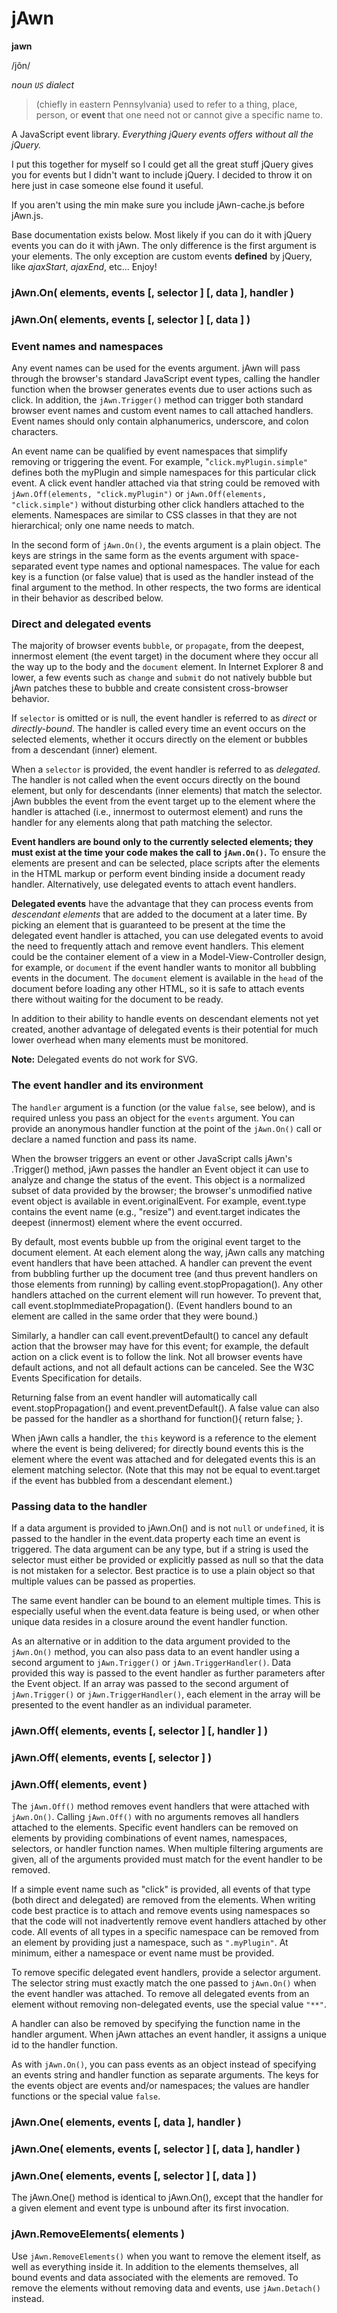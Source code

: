 # jAwn

**jawn**

/jôn/

_noun `US` dialect_
> (chiefly in eastern Pennsylvania) used to refer to a thing, place, person, or **event** that one need not or cannot give a specific name to.

A JavaScript event library. _Everything jQuery events offers without all the jQuery._

I put this together for myself so I could get all the great stuff jQuery gives you for events but I didn't want to include jQuery. I decided to throw it on here just in case someone else found it useful.

If you aren't using the min make sure you include jAwn-cache.js before jAwn.js.

Base documentation exists below. Most likely if you can do it with jQuery events you can do it with jAwn. The only difference is the first argument is your elements. The only exception are custom events **defined** by jQuery, like _ajaxStart_, _ajaxEnd_, etc... Enjoy!

### jAwn.On( elements, events [, selector ] [, data ], handler )
### jAwn.On( elements, events [, selector ] [, data ] )

### Event names and namespaces

Any event names can be used for the events argument. jAwn will pass through the browser's standard JavaScript event types, calling the handler function when the browser generates events due to user actions such as click. In addition, the `jAwn.Trigger()` method can trigger both standard browser event names and custom event names to call attached handlers. Event names should only contain alphanumerics, underscore, and colon characters.

An event name can be qualified by event namespaces that simplify removing or triggering the event. For example, "`click.myPlugin.simple"` defines both the myPlugin and simple namespaces for this particular click event. A click event handler attached via that string could be removed with `jAwn.Off(elements, "click.myPlugin")` or `jAwn.Off(elements, "click.simple")` without disturbing other click handlers attached to the elements. Namespaces are similar to CSS classes in that they are not hierarchical; only one name needs to match. 

In the second form of `jAwn.On()`, the events argument is a plain object. The keys are strings in the same form as the events argument with space-separated event type names and optional namespaces. The value for each key is a function (or false value) that is used as the handler instead of the final argument to the method. In other respects, the two forms are identical in their behavior as described below.

### Direct and delegated events

The majority of browser events `bubble`, or `propagate`, from the deepest, innermost element (the event target) in the document where they occur all the way up to the body and the `document` element. In Internet Explorer 8 and lower, a few events such as `change` and `submit` do not natively bubble but jAwn patches these to bubble and create consistent cross-browser behavior.

If `selector` is omitted or is null, the event handler is referred to as _direct_ or _directly-bound_. The handler is called every time an event occurs on the selected elements, whether it occurs directly on the element or bubbles from a descendant (inner) element.

When a `selector` is provided, the event handler is referred to as _delegated_. The handler is not called when the event occurs directly on the bound element, but only for descendants (inner elements) that match the selector. jAwn bubbles the event from the event target up to the element where the handler is attached (i.e., innermost to outermost element) and runs the handler for any elements along that path matching the selector.

**Event handlers are bound only to the currently selected elements; they must exist at the time your code makes the call to `jAwn.On()`.** To ensure the elements are present and can be selected, place scripts after the elements in the HTML markup or perform event binding inside a document ready handler. Alternatively, use delegated events to attach event handlers.

**Delegated events** have the advantage that they can process events from _descendant elements_ that are added to the document at a later time. By picking an element that is guaranteed to be present at the time the delegated event handler is attached, you can use delegated events to avoid the need to frequently attach and remove event handlers. This element could be the container element of a view in a Model-View-Controller design, for example, or `document` if the event handler wants to monitor all bubbling events in the document. The `document` element is available in the `head` of the document before loading any other HTML, so it is safe to attach events there without waiting for the document to be ready.

In addition to their ability to handle events on descendant elements not yet created, another advantage of delegated events is their potential for much lower overhead when many elements must be monitored.

**Note:** Delegated events do not work for SVG.

### The event handler and its environment

The `handler` argument is a function (or the value `false`, see below), and is required unless you pass an object for the `events` argument. You can provide an anonymous handler function at the point of the `jAwn.On()` call or declare a named function and pass its name.

When the browser triggers an event or other JavaScript calls jAwn's .Trigger() method, jAwn passes the handler an Event object it can use to analyze and change the status of the event. This object is a normalized subset of data provided by the browser; the browser's unmodified native event object is available in event.originalEvent. For example, event.type contains the event name (e.g., "resize") and event.target indicates the deepest (innermost) element where the event occurred.

By default, most events bubble up from the original event target to the document element. At each element along the way, jAwn calls any matching event handlers that have been attached. A handler can prevent the event from bubbling further up the document tree (and thus prevent handlers on those elements from running) by calling event.stopPropagation(). Any other handlers attached on the current element will run however. To prevent that, call event.stopImmediatePropagation(). (Event handlers bound to an element are called in the same order that they were bound.)

Similarly, a handler can call event.preventDefault() to cancel any default action that the browser may have for this event; for example, the default action on a click event is to follow the link. Not all browser events have default actions, and not all default actions can be canceled. See the W3C Events Specification for details.

Returning false from an event handler will automatically call event.stopPropagation() and event.preventDefault(). A false value can also be passed for the handler as a shorthand for function(){ return false; }.

When jAwn calls a handler, the `this` keyword is a reference to the element where the event is being delivered; for directly bound events this is the element where the event was attached and for delegated events this is an element matching selector. (Note that this may not be equal to event.target if the event has bubbled from a descendant element.)

### Passing data to the handler

If a data argument is provided to jAwn.On() and is not `null` or `undefined`, it is passed to the handler in the event.data property each time an event is triggered. The data argument can be any type, but if a string is used the selector must either be provided or explicitly passed as null so that the data is not mistaken for a selector. Best practice is to use a plain object so that multiple values can be passed as properties.

The same event handler can be bound to an element multiple times. This is especially useful when the event.data feature is being used, or when other unique data resides in a closure around the event handler function.

As an alternative or in addition to the data argument provided to the `jAwn.On()` method, you can also pass data to an event handler using a second argument to `jAwn.Trigger()` or `jAwn.TriggerHandler()`. Data provided this way is passed to the event handler as further parameters after the Event object. If an array was passed to the second argument of `jAwn.Trigger()` or `jAwn.TriggerHandler()`, each element in the array will be presented to the event handler as an individual parameter.

### jAwn.Off( elements, events [, selector ] [, handler ] )
### jAwn.Off( elements, events [, selector ] )
### jAwn.Off( elements, event )

The `jAwn.Off()` method removes event handlers that were attached with `jAwn.On()`. Calling `jAwn.Off()` with no arguments removes all handlers attached to the elements. Specific event handlers can be removed on elements by providing combinations of event names, namespaces, selectors, or handler function names. When multiple filtering arguments are given, all of the arguments provided must match for the event handler to be removed.

If a simple event name such as "click" is provided, all events of that type (both direct and delegated) are removed from the elements. When writing code best practice is to attach and remove events using namespaces so that the code will not inadvertently remove event handlers attached by other code. All events of all types in a specific namespace can be removed from an element by providing just a namespace, such as `".myPlugin"`. At minimum, either a namespace or event name must be provided.

To remove specific delegated event handlers, provide a selector argument. The selector string must exactly match the one passed to `jAwn.On()` when the event handler was attached. To remove all delegated events from an element without removing non-delegated events, use the special value `"**"`.

A handler can also be removed by specifying the function name in the handler argument. When jAwn attaches an event handler, it assigns a unique id to the handler function.

As with `jAwn.On()`, you can pass events as an object instead of specifying an events string and handler function as separate arguments. The keys for the events object are events and/or namespaces; the values are handler functions or the special value `false`.

### jAwn.One( elements, events [, data ], handler )
### jAwn.One( elements, events [, selector ] [, data ], handler )
### jAwn.One( elements, events [, selector ] [, data ] )

The jAwn.One() method is identical to jAwn.On(), except that the handler for a given element and event type is unbound after its first invocation.

### jAwn.RemoveElements( elements )

Use `jAwn.RemoveElements()` when you want to remove the element itself, as well as everything inside it. In addition to the elements themselves, all bound events and data associated with the elements are removed. To remove the elements without removing data and events, use `jAwn.Detach()` instead.
